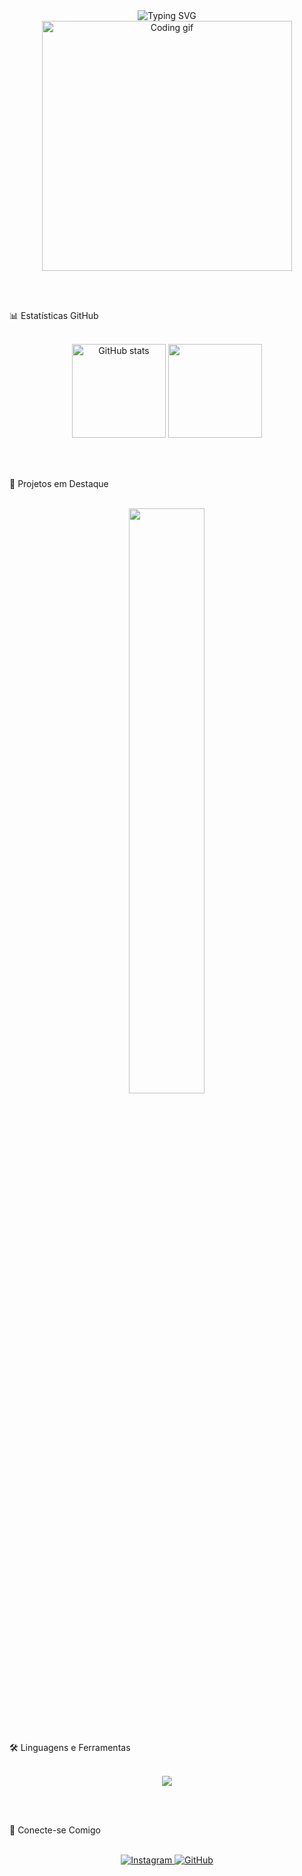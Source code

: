 <div align="center">
  <img src="https://readme-typing-svg.herokuapp.com/?font=Fira+Code&size=25&duration=2800&pause=2000&color=FF69B4&center=true&vCenter=true&width=940&lines=Olá!+Eu+sou+Sabrina+Raiane+L.;Bem-Vindo(a)+ao+meu+perfil!" alt="Typing SVG" />
</div>
<div align="center">
  <img src="https://media.giphy.com/media/L1R1tvI9svkIWwpVYr/giphy.gif" width="400" alt="Coding gif">
</div>

<br><br>

📊 Estatísticas GitHub

<br>

<div align="center">
  <img height="150px" src="https://github-readme-stats.vercel.app/api?username=sabrinaRaianeL&show_icons=true&count_private=true&hide_border=true&title_color=FF69B4&icon_color=FF1493&text_color=FFC0CB&bg_color=0d1117" alt="GitHub stats" />
  <img height="150px" src="https://github-readme-stats.vercel.app/api/top-langs/?username=sabrinaRaianeL&layout=compact&hide_border=true&title_color=FF69B4&text_color=FFC0CB&bg_color=0d1117" />
</div>

<br><br>

💖 Projetos em Destaque

<br>

<div align="center">
  <a href="https://github.com/sabrinaRaianeL/Processos_de_Software">
    <img width="49%" src="https://github-readme-stats.vercel.app/api/pin/?username=sabrinaRaianeL&repo=Processos_de_Software&hide_border=true&title_color=FF69B4&text_color=FFC0CB&bg_color=0d1117" />
  </a>
</div>

<br><br>

🛠️ Linguagens e Ferramentas

<br>

<div align="center">
  <img src="https://skillicons.dev/icons?i=js,python,java,html,css,mysql,postgresql,git,github,vscode,&perline=9" />
</div>

<br><br>

📱 Conecte-se Comigo

<br>

<div align="center">
  <a href="https://instagram.com/sabrina_raiane62" target="_blank">
    <img src="https://img.shields.io/badge/-Instagram-%23E4405F?style=for-the-badge&logo=instagram&logoColor=white" alt="Instagram">
  </a>
  <a href="https://github.com/sabrinaRaianeL" target="_blank">
    <img src="https://img.shields.io/badge/-GitHub-%23181717?style=for-the-badge&logo=github&logoColor=white" alt="GitHub">
  </a>
</div>

<!--
**sabrinaRaianeL/sabrinaRaianeL** is a ✨ _special_ ✨ repository because its `README.md` (this file) appears on your GitHub profile.

Here are some ideas to get you started:

- 🔭 I’m currently working on ...
- 🌱 I’m currently learning ...
- 👯 I’m looking to collaborate on ...
- 🤔 I’m looking for help with ...
- 💬 Ask me about ...
- 📫 How to reach me: ...
- 😄 Pronouns: ...
- ⚡ Fun fact: ...
-->
